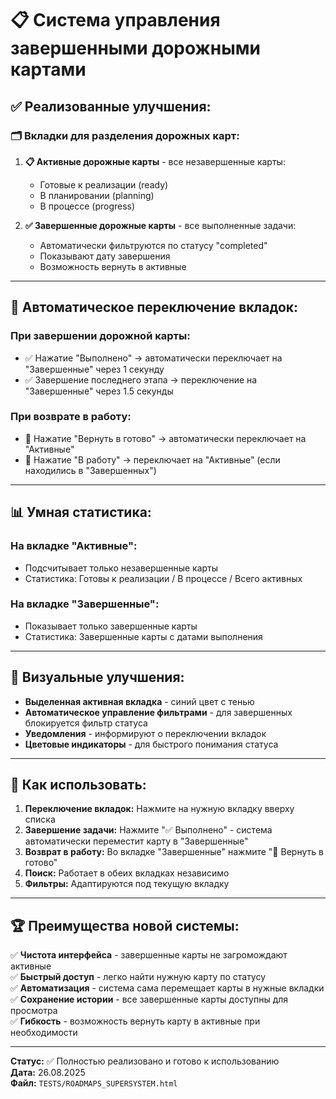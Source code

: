 # 📋 Система управления завершенными дорожными картами

## ✅ Реализованные улучшения:

### 🗂️ **Вкладки для разделения дорожных карт:**

1. **📋 Активные дорожные карты** - все незавершенные карты:
   - Готовые к реализации (ready)
   - В планировании (planning)
   - В процессе (progress)

2. **✅ Завершенные дорожные карты** - все выполненные задачи:
   - Автоматически фильтруются по статусу "completed"
   - Показывают дату завершения
   - Возможность вернуть в активные

---

## 🎯 **Автоматическое переключение вкладок:**

### При завершении дорожной карты:

- ✅ Нажатие "Выполнено" → автоматически переключает на "Завершенные" через 1
  секунду
- ✅ Завершение последнего этапа → переключение на "Завершенные" через 1.5
  секунды

### При возврате в работу:

- 🔄 Нажатие "Вернуть в готово" → автоматически переключает на "Активные"
- 🚀 Нажатие "В работу" → переключает на "Активные" (если находились в
  "Завершенных")

---

## 📊 **Умная статистика:**

### На вкладке "Активные":

- Подсчитывает только незавершенные карты
- Статистика: Готовы к реализации / В процессе / Всего активных

### На вкладке "Завершенные":

- Показывает только завершенные карты
- Статистика: Завершенные карты с датами выполнения

---

## 🎨 **Визуальные улучшения:**

- **Выделенная активная вкладка** - синий цвет с тенью
- **Автоматическое управление фильтрами** - для завершенных блокируется фильтр
  статуса
- **Уведомления** - информируют о переключении вкладок
- **Цветовые индикаторы** - для быстрого понимания статуса

---

## 🚀 **Как использовать:**

1. **Переключение вкладок:** Нажмите на нужную вкладку вверху списка
2. **Завершение задачи:** Нажмите "✅ Выполнено" - система автоматически
   переместит карту в "Завершенные"
3. **Возврат в работу:** Во вкладке "Завершенные" нажмите "🔄 Вернуть в готово"
4. **Поиск:** Работает в обеих вкладках независимо
5. **Фильтры:** Адаптируются под текущую вкладку

---

## 🏆 **Преимущества новой системы:**

✅ **Чистота интерфейса** - завершенные карты не загромождают активные  
✅ **Быстрый доступ** - легко найти нужную карту по статусу  
✅ **Автоматизация** - система сама перемещает карты в нужные вкладки  
✅ **Сохранение истории** - все завершенные карты доступны для просмотра  
✅ **Гибкость** - возможность вернуть карту в активные при необходимости

---

**Статус:** ✅ Полностью реализовано и готово к использованию  
**Дата:** 26.08.2025  
**Файл:** `TESTS/ROADMAPS_SUPERSYSTEM.html`
